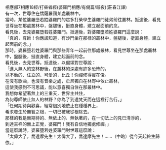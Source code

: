 相應部7相應18經/打柴者經(婆羅門相應/有偈篇/祇夜)(莊春江譯)  
有一次，世尊住在憍薩羅國某處叢林中。  
當時，某位婆羅墮若姓婆羅門的眾多打柴學生婆羅門徒弟前往叢林。抵達後，看見世尊坐在那處叢林中，盤腿後，挺直身體，建立起面前的念。  
看見後，去見婆羅墮若姓婆羅門。抵達後，對婆羅墮若姓婆羅門這麼說：  
「真的，尊師！你應該知道，有沙門坐在那樣的叢林中，盤腿後，挺直身體，建立起面前的念。」  
那時，婆羅墮若姓婆羅門與那些青年一起前往那處叢林，看見世尊坐在那處叢林中，盤腿後，挺直身體，建立起面前的念。  
看見後，去見世尊。抵達後，以偈頌對世尊說：  
「進入無人的空林野後，在叢林的深處有許多恐怖的，  
以不動的、住立的、可愛的，比丘！你禪修得實在俊。  
在沒有歌曲，也沒有音樂之處，牟尼獨自在林野中依止叢林，  
這使我感到不可思議，能以意喜獨自住在那叢林中。  
我想你希望著無上的三重天，世界主共住，  
為何尊師依止無人的林野？你為了到達梵天而在這裡行苦行。」  
「任何期待與歡喜，經常個別地依止在種種界上，  
希求發生於無智之根，一切已被我從根除去。  
那樣的我是無期待的、無依止的、無執著的，在一切法上的見已清淨的，  
到達吉祥的無上正覺，婆羅門！我有自信地獨處修禪。」  
當這麼說時，婆羅墮若姓婆羅門對世尊這麼說：  
「太偉大了，喬達摩先生！太偉大了，喬達摩先生！……（中略）從今天起終生歸依。」  
  
  
